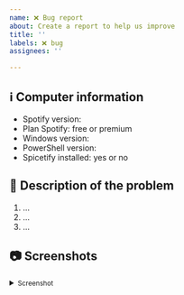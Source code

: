 ```yaml
---
name: ❌ Bug report
about: Create a report to help us improve
title: ''
labels: ❌ bug
assignees: ''

---
```


## ℹ Computer information

- Spotify version:
- Plan Spotify: free or premium 
- Windows version: 
- PowerShell version:
- Spicetify installed: yes or no

## 📝 Description of the problem

1. …
2. …
3. …

## 📷 Screenshots

<details>
<summary><small>Screenshot</small></summary><p>

![test_screen](https://user-images.githubusercontent.com/62529699/149568115-36120440-1799-4b1b-80d5-06df10da5ec4.png)

</small></summary><p>

</details>
